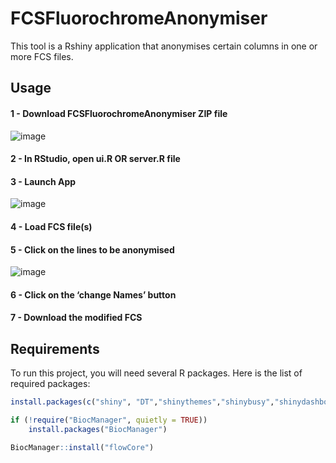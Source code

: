# FCSFluorochromeAnonymiser
This tool is a Rshiny application that anonymises certain columns in one or more FCS files.

   ## Usage


#### 1 - Download FCSFluorochromeAnonymiser ZIP file

![image](https://github.com/user-attachments/assets/e70d8421-f14d-40cc-963a-f0f25d021d38)

#### 2 - In RStudio, open ui.R OR server.R file

#### 3 - Launch App 
![image](https://github.com/user-attachments/assets/02eee245-1028-4fdc-b140-d11271d4247d)

#### 4 - Load FCS file(s)

#### 5 - Click on the lines to be anonymised
![image](https://github.com/user-attachments/assets/9a1212c3-4e86-4d5a-bc00-b7f47f5dda02)

#### 6 - Click on the ‘change Names’ button

#### 7 - Download the modified FCS

## Requirements

To run this project, you will need several R packages. Here is the list of required packages:

```R
install.packages(c("shiny", "DT","shinythemes","shinybusy","shinydashboard","shinyjs"))
```

```R
if (!require("BiocManager", quietly = TRUE))
    install.packages("BiocManager")

BiocManager::install("flowCore")
```
